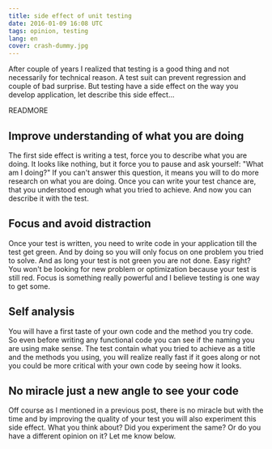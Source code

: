```yaml
---
title: side effect of unit testing
date: 2016-01-09 16:08 UTC
tags: opinion, testing
lang: en
cover: crash-dummy.jpg
---
```


After couple of years I realized that testing is a good thing and not necessarily for technical reason. 
A test suit can prevent regression and couple of bad surprise. 
But testing have a side effect on the way you develop application, let describe this side effect...

READMORE

## Improve understanding of what you are doing

The first side effect is writing a test, force you to describe what you are doing.
It looks like nothing, but it force you to pause and ask yourself: "What am I doing?" If you can't answer this question, it means you will to do more research on what you are doing.
Once you can write your test chance are, that you understood enough what you tried to achieve. 
And now you can describe it with the test.

## Focus and avoid distraction

Once your test is written, you need to write code in your application till the test get green.
And by doing so you will only focus on one problem you tried to solve.
And as long your test is not green you are not done.
Easy right? You won't be looking for new problem or optimization because your test is still red.
Focus is something really powerful and I believe testing is one way to get some.

## Self analysis

You will have a first taste of your own code and the method you try code.
So even before writing any functional code you can see if the naming you are using make sense.
The test contain what you tried to achieve as a title and the methods you using, you will realize really fast if it goes along or not you could be more critical with your own code by seeing how it looks. 

## No miracle just a new angle to see your code

Off course as I mentioned in a previous post, there is no miracle but with the time and by improving the quality of your test you will also experiment this side effect.
What you think about? Did you experiment the same? Or do you have a different opinion on it? Let me know below.


